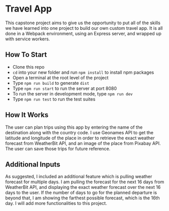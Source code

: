 # Travel App

This capstone project aims to give us the opportunity to put all of the skills we have learned into one project to build our own custom travel app. It is all done in a Webpack environment, using an Express server, and wrapped up with service workers.

## How To Start

- Clone this repo
- `cd` into your new folder and run `npm install` to install npm packages
- Open a terminal at the root level of the project
- Type `npm run build` to generate `dist` 
- Type `npm run start` to run the server at port 8080
- To run the server in development mode, type `npm run dev`
- Type `npm run test` to run the test suites

## How It Works

The user can plan trips using this app by entering the name of the destination along with the country code. I use Geonames API to get the latitude and longitude of the place in order to retrieve the exact weather forecast from WeatherBit API, and an image of the place from Pixabay API. The user can save those trips for future reference.

## Additional Inputs

As suggested, I included an additional feature which is pulling weather forecast for multiple days. I am pulling the forecast for the next 16 days from WeatherBit API, and displaying the exact weather forecast over the next 16 days to the user. If the number of days to go for the planned departure is beyond that, I am showing the farthest possible forecast, which is the 16th day. I will add more functionalities to this project.
